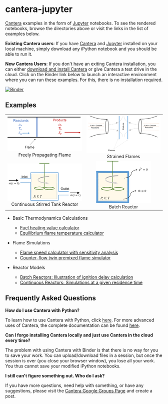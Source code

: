 # cantera-jupyter

[Cantera](http://cantera.org) examples in the form of [Jupyter](http://jupyter.org)
notebooks. To see the rendered notebooks, browse the directories above or visit the
links in the list of examples below.

**Existing Cantera users**: If you have [Cantera](http://cantera.org) and
[Jupyter](http://jupyter.org) installed on your local machine, simply download
any iPython notebook and you should be able to run it.

**New Cantera Users**: If you don't have an exiting Cantera installation, you
can either
[download and install Cantera](http://cantera.github.io/docs/sphinx/html/install.html)
or give Cantera a test drive in the cloud. Click on the Binder link below to
launch an interactive environment where you can run these examples. For this,
there is no installation required.

[![Binder](http://mybinder.org/badge.svg)](http://mybinder.org:/repo/cantera/cantera-jupyter)

## Examples

<table align="center">

<tr align="center">
<td> <img src="flames/images/flameSpeed.png" width=250px> <br> Freely Propagating Flame  </td>
<td> <img src="flames/images/twinPremixedFlame.png" width=250px> <br> Strained Flames </td>
</tr>

<tr align="center">
<td> <img src="reactors/images/stirredReactorCartoon.png" width=250px> <br> Continuous Stirred Tank Reactor </td>
<td> <img src="reactors/images/batchReactor.png" width=175px> <br> Batch Reactor </td>
</tr>

</table>

* Basic Thermodynamics Calculations
  * [Fuel heating value calculator](https://github.com/Cantera/cantera-jupyter/blob/master/thermo/heating_value.ipynb)
  * [Equilibrium flame temperature calculator](https://github.com/Cantera/cantera-jupyter/blob/master/thermo/flame_temperature.ipynb)

* Flame Simulations
  * [Flame speed calculator with sensitivity analysis](https://github.com/Cantera/cantera-jupyter/blob/master/flames/flame_speed_with_sensitivity_analysis.ipynb)
  * [Counter-flow twin premixed flame simulator](https://github.com/Cantera/cantera-jupyter/blob/master/flames/twin_premixed_flame_axisymmetric.ipynb)

* Reactor Models
  * [Batch Reactors: Illustration of ignition delay calculation](https://github.com/Cantera/cantera-jupyter/blob/master/reactors/batch_reactor_ignition_delay_NTC.ipynb)
  * [Continuous Reactors: Simulations at a given residence time](https://github.com/Cantera/cantera-jupyter/blob/master/reactors/stirred_reactor.ipynb)
  
## Frequently Asked Questions

**How do I use Cantera with Python?**

To learn how to use Cantera with Python, click
[here](http://cantera.github.io/docs/sphinx/html/cython/index.html). For more
advanced uses of Cantera, the complete documentation can be found
[here](http://cantera.github.io/docs/sphinx/html/index.html).

**Can I forgo installing Cantera locally and just use Cantera in the cloud every
time?**

The problem with using Cantera with Binder is that there is no way for you to
save your work. You can upload/download files in a session, but once the session
is over (you close your browser window), you lose all your work. You thus cannot
save your modified iPython notebooks.

**I still can't figure something out. Who do I ask?**

If you have more questions, need help with something, or have any suggestions,
please visit the
[Cantera Google Groups Page](https://groups.google.com/forum/#!forum/cantera-users)
and create a post.
